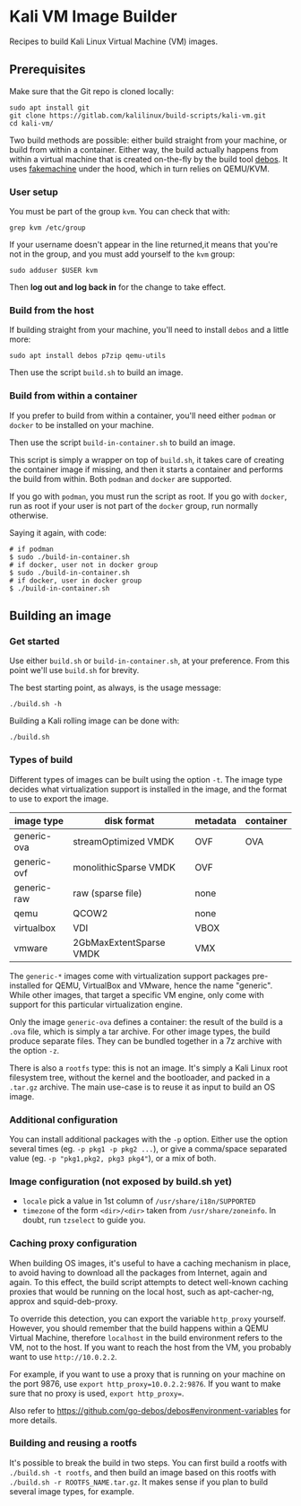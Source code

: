 # Kali VM Image Builder

Recipes to build Kali Linux Virtual Machine (VM) images.

## Prerequisites

Make sure that the Git repo is cloned locally:

```
sudo apt install git
git clone https://gitlab.com/kalilinux/build-scripts/kali-vm.git
cd kali-vm/
```

Two build methods are possible: either build straight from your machine, or
build from within a container. Either way, the build actually happens from
within a virtual machine that is created on-the-fly by the build tool
[debos][]. It uses [fakemachine][] under the hood, which in turn relies on
QEMU/KVM.

### User setup

You must be part of the group `kvm`. You can check that with:

```
grep kvm /etc/group
```

If your username doesn't appear in the line returned,it means that you're not
in the group, and you must add yourself to the `kvm` group:

```
sudo adduser $USER kvm
```

Then **log out and log back in** for the change to take effect.

### Build from the host

If building straight from your machine, you'll need to install `debos` and a
little more:

```
sudo apt install debos p7zip qemu-utils
```

Then use the script `build.sh` to build an image.

### Build from within a container

If you prefer to build from within a container, you'll need either `podman` or
`docker` to be installed on your machine.

Then use the script `build-in-container.sh` to build an image.

This script is simply a wrapper on top of `build.sh`, it takes care of creating
the container image if missing, and then it starts a container and performs the
build from within. Both `podman` and `docker` are supported.

If you go with `podman`, you must run the script as root. If you go with
`docker`, run as root if your user is not part of the `docker` group, run
normally otherwise.

Saying it again, with code:

```
# if podman
$ sudo ./build-in-container.sh
# if docker, user not in docker group
$ sudo ./build-in-container.sh
# if docker, user in docker group
$ ./build-in-container.sh
```

## Building an image

### Get started

Use either `build.sh` or `build-in-container.sh`, at your preference. From
this point we'll use `build.sh` for brevity.

The best starting point, as always, is the usage message:

```
./build.sh -h
```

Building a Kali rolling image can be done with:

```
./build.sh
```

### Types of build

Different types of images can be built using the option `-t`. The image type
decides what virtualization support is installed in the image, and the format
to use to export the image.

| image type  | disk format             | metadata | container |
| ----------- | ----------------------- | -------- | --------- |
| generic-ova |    streamOptimized VMDK |      OVF |       OVA |
| generic-ovf |   monolithicSparse VMDK |      OVF |           |
| generic-raw |       raw (sparse file) |     none |           |
| qemu        |                   QCOW2 |     none |           |
| virtualbox  |                     VDI |     VBOX |           |
| vmware      | 2GbMaxExtentSparse VMDK |      VMX |           |

The `generic-*` images come with virtualization support packages pre-installed
for QEMU, VirtualBox and VMware, hence the name "generic". While other images,
that target a specific VM engine, only come with support for this particular
virtualization engine.

Only the image `generic-ova` defines a container: the result of the build is a
`.ova` file, which is simply a tar archive. For other image types, the build
produce separate files. They can be bundled together in a 7z archive with the
option `-z`.

There is also a `rootfs` type: this is not an image. It's simply a Kali Linux
root filesystem tree, without the kernel and the bootloader, and packed in a
`.tar.gz` archive. The main use-case is to reuse it as input to build an OS
image.

### Additional configuration

You can install additional packages with the `-p` option. Either use the option
several times (eg. `-p pkg1 -p pkg2 ...`), or give a comma/space separated
value (eg. `-p "pkg1,pkg2, pkg3 pkg4"`), or a mix of both.

### Image configuration (not exposed by build.sh yet)

* `locale` pick a value in 1st column of `/usr/share/i18n/SUPPORTED`
* `timezone` of the form `<dir>/<dir>` taken from `/usr/share/zoneinfo`. In
  doubt, run `tzselect` to guide you.

### Caching proxy configuration

When building OS images, it's useful to have a caching mechanism in place, to
avoid having to download all the packages from Internet, again and again. To
this effect, the build script attempts to detect well-known caching proxies
that would be running on the local host, such as apt-cacher-ng, approx and
squid-deb-proxy.

To override this detection, you can export the variable `http_proxy` yourself.
However, you should remember that the build happens within a QEMU Virtual
Machine, therefore `localhost` in the build environment refers to the VM, not
to the host. If you want to reach the host from the VM, you probably want to
use `http://10.0.2.2`.

For example, if you want to use a proxy that is running on your machine on the
port 9876, use `export http_proxy=10.0.2.2:9876`. If you want to make sure that
no proxy is used, `export http_proxy=`.

Also refer to <https://github.com/go-debos/debos#environment-variables> for
more details.

### Building and reusing a rootfs

It's possible to break the build in two steps. You can first build a rootfs
with `./build.sh -t rootfs`, and then build an image based on this rootfs with
`./build.sh -r ROOTFS_NAME.tar.gz`. It makes sense if you plan to build several
image types, for example.

[debos]: https://github.com/go-debos/debos
[fakemachine]: https://github.com/go-debos/fakemachine
